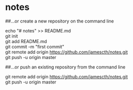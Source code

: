# notes

##…or create a new repository on the command line

echo "# notes" >> README.md  
git init  
git add README.md  
git commit -m "first commit"  
git remote add origin https://github.com/jamescth/notes.git  
git push -u origin master  

##…or push an existing repository from the command line

git remote add origin https://github.com/jamescth/notes.git  
git push -u origin master  
